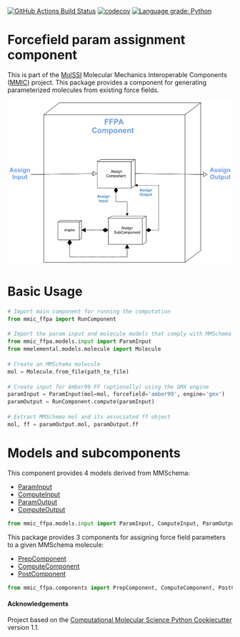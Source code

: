 [//]: # (Badges)
[![GitHub Actions Build Status](https://github.com/MolSSI/mmic_ffpa/workflows/CI/badge.svg)](https://github.com/MolSSI/mmic_ffpa/actions?query=workflow%3ACI)
[![codecov](https://codecov.io/gh/MolSSI/mmic_ffpa/branch/master/graph/badge.svg)](https://codecov.io/gh/MolSSI/mmic_ffpa/branch/master)
[![Language grade: Python](https://img.shields.io/lgtm/grade/python/g/MolSSI/mmic_ffpa.svg?logo=lgtm&logoWidth=18)](https://lgtm.com/projects/g/MolSSI/mmic_ffpa/context:python)

Forcefield param assignment component
========================================
This is part of the [MolSSI](http://molssi.org) Molecular Mechanics Interoperable Components ([MMIC](https://github.com/MolSSI/mmic)) project. This package provides a component for generating parameterized molecules from existing force fields.

<p align="center">
<img src="mmic_ffpa/data/ff_component.png">
</p>

# Basic Usage
```python
# Import main component for running the computation
from mmic_ffpa import RunComponent

# Import the param input and molecule models that comply with MMSchema
from mmic_ffpa.models.input import ParamInput
from mmelemental.models.molecule import Molecule

# Create an MMSchema molecule
mol = Molecule.from_file(path_to_file)

# Create input for Amber99 FF (optionally) using the GMX engine
paramInput = ParamInput(mol=mol, forcefield='amber99', engine='gmx')
paramOutput = RunComponent.compute(paramInput)

# Extract MMSchema mol and its associated ff object
mol, ff = paramOutput.mol, paramOutput.ff
```

# Models and subcomponents
This component provides 4 models derived from MMSchema: 
- [ParamInput](https://github.com/MolSSI/mmic_ffpa/blob/master/mmic_ffpa/models/input.py#L8)
- [ComputeInput](https://github.com/MolSSI/mmic_ffpa/blob/master/mmic_ffpa/models/input.py#L14)
- [ParamOutput](https://github.com/MolSSI/mmic_ffpa/blob/master/mmic_ffpa/models/output.py#L12)
- [ComputeOutput](https://github.com/MolSSI/mmic_ffpa/blob/master/mmic_ffpa/models/output.py#L8)

```python
from mmic_ffpa.models.input import ParamInput, ComputeInput, ParamOutput, ComputeOutput
```

This package provides 3 components for assigning force field parameters to a given MMSchema molecule: 
- [PrepComponent](https://github.com/MolSSI/mmic_ffpa/blob/master/mmic_ffpa/components/prep_component.py#L7)
- [ComputeComponent](https://github.com/MolSSI/mmic_ffpa/blob/master/mmic_ffpa/components/post_component.py#L5)
- [PostComponent](https://github.com/MolSSI/mmic_ffpa/blob/master/mmic_ffpa/components/post_component.py#L5)

```python
from mmic_ffpa.components import PrepComponent, ComputeComponent, PostComponent
```

#### Acknowledgements
 
Project based on the 
[Computational Molecular Science Python Cookiecutter](https://github.com/molssi/cookiecutter-cms) version 1.1.
